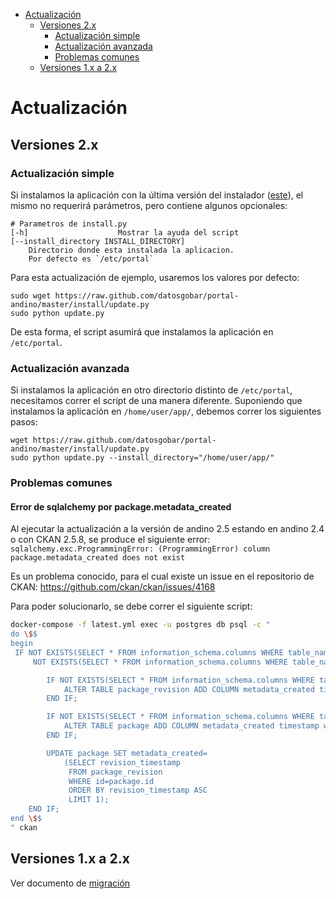 <!-- START doctoc generated TOC please keep comment here to allow auto update -->
<!-- DON'T EDIT THIS SECTION, INSTEAD RE-RUN doctoc TO UPDATE -->


- [Actualización](#actualizaci%C3%B3n)
  - [Versiones 2.x](#versiones-2x)
    - [Actualización simple](#actualizaci%C3%B3n-simple)
    - [Actualización avanzada](#actualizaci%C3%B3n-avanzada)
    - [Problemas comunes](#problemas-comunes)
  - [Versiones 1.x a 2.x](#versiones-1x-a-2x)

<!-- END doctoc generated TOC please keep comment here to allow auto update -->

# Actualización

## Versiones 2.x

### Actualización simple

Si instalamos la aplicación con la última versión del instalador 
([este](https://raw.github.com/datosgobar/portal-andino/master/install/install.py)), 
el mismo no requerirá parámetros, pero contiene algunos opcionales:

    # Parametros de install.py
    [-h]                    Mostrar la ayuda del script
    [--install_directory INSTALL_DIRECTORY]
        Directorio donde esta instalada la aplicacion.
        Por defecto es `/etc/portal`

Para esta actualización de ejemplo, usaremos los valores por defecto:

    sudo wget https://raw.github.com/datosgobar/portal-andino/master/install/update.py
    sudo python update.py

De esta forma, el script asumirá que instalamos la aplicación en `/etc/portal`.

### Actualización avanzada

Si instalamos la aplicación en otro directorio distinto de `/etc/portal`, necesitamos correr el script de una manera diferente.
Suponiendo que instalamos la aplicación en `/home/user/app/`, debemos correr los siguientes pasos:

    wget https://raw.github.com/datosgobar/portal-andino/master/install/update.py
    sudo python update.py --install_directory="/home/user/app/"

### Problemas comunes

#### Error de sqlalchemy por package.metadata_created

Al ejecutar la actualización a la versión de andino 2.5 estando en andino 2.4 o con CKAN 2.5.8, se produce el siguiente error:
`sqlalchemy.exc.ProgrammingError: (ProgrammingError) column package.metadata_created does not exist`

Es un problema conocido, para el cual existe un issue en el repositorio de CKAN: https://github.com/ckan/ckan/issues/4168

Para poder solucionarlo, se debe correr el siguiente script:

```bash
docker-compose -f latest.yml exec -u postgres db psql -c "
do \$$
begin
 IF NOT EXISTS(SELECT * FROM information_schema.columns WHERE table_name='package' AND column_name='metadata_created') OR
     NOT EXISTS(SELECT * FROM information_schema.columns WHERE table_name='package_revision' AND column_name='metadata_created') THEN

        IF NOT EXISTS(SELECT * FROM information_schema.columns WHERE table_name='package_revision' AND column_name='metadata_created') THEN
            ALTER TABLE package_revision ADD COLUMN metadata_created timestamp without time zone;
        END IF;

        IF NOT EXISTS(SELECT * FROM information_schema.columns WHERE table_name='package' AND column_name='metadata_created') THEN
            ALTER TABLE package ADD COLUMN metadata_created timestamp without time zone;
        END IF;

        UPDATE package SET metadata_created=
            (SELECT revision_timestamp
             FROM package_revision
             WHERE id=package.id
             ORDER BY revision_timestamp ASC
             LIMIT 1);
    END IF;
end \$$
" ckan
```

## Versiones 1.x a 2.x

Ver documento de [migración](migration.md)
